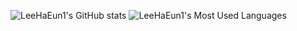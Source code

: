 ![LeeHaEun1's GitHub stats](https://github-readme-stats.vercel.app/api?username=LeeHaEun1&show_icons=true&&bg_color=30,0ff1ce,904e95&title_color=fff&text_color=fff)
![LeeHaEun1's Most Used Languages](https://github-readme-stats.vercel.app/api/top-langs/?username=LeeHaEun1&layout=compact&&bg_color=30,0ff1ce,904e95&title_color=fff&text_color=fff)

